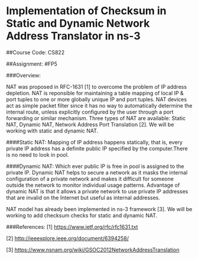 # Implementation of Checksum in Static and Dynamic Network Address Translator in ns-3

##Course Code: CS822

##Assignment: #FP5

###Overview:

NAT was proposed in RFC-1631 [1] to overcome the problem of IP address depletion. NAT is reponsible for maintaining a table mapping of local IP & port tuples to one or more globally unique IP and port tuples. NAT devices act as simple packet filter since it has no way to automatically determine the internal route, unless explicitly configured by the user through a port forwarding or similar mechanism. Three types of NAT are available: Static NAT, Dynamic NAT, Network Address Port Translation [2]. We will be working with static and dynamic NAT.

####Static NAT: 
Mapping of IP address happens statically, that is, every private IP address has a definite public IP specified by the computer.There is no need to look in pool.

####Dynamic NAT: 
Which ever public IP is free in pool is assigned to the private IP. Dynamic NAT helps to secure a network as it masks the internal configuration of a private network and makes it difficult for someone outside the network to monitor individual usage patterns. Advantage of dynamic NAT is that it allows a private network to use private IP addresses that are invalid on the Internet but useful as internal addresses.

NAT model has already been implemented in ns-3 framework [3].
We will be working to add checksum checks for static and dynamic NAT.


###References:
[1] https://www.ietf.org/rfc/rfc1631.txt

[2] http://ieeexplore.ieee.org/document/6394258/

[3] https://www.nsnam.org/wiki/GSOC2012NetworkAddressTranslation
